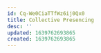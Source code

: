 ```yaml
---
id: Cq-We0CiaTTfWz6ij0Qx0
title: Collective Presencing
desc: ''
updated: 1639762693865
created: 1639762693865
---
```



